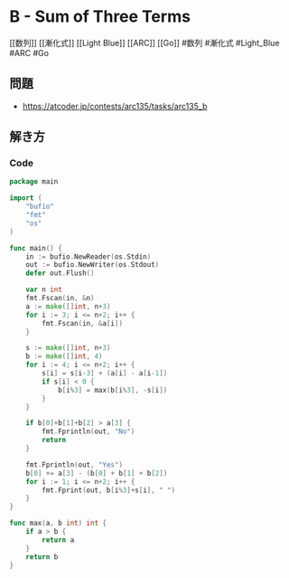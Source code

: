 # B - Sum of Three Terms
[[数列]] [[漸化式]] [[Light Blue]] [[ARC]] [[Go]]
#数列 #漸化式 #Light_Blue #ARC #Go 

## 問題
- https://atcoder.jp/contests/arc135/tasks/arc135_b

## 解き方
### Code
```go
package main

import (
	"bufio"
	"fmt"
	"os"
)

func main() {
	in := bufio.NewReader(os.Stdin)
	out := bufio.NewWriter(os.Stdout)
	defer out.Flush()

	var n int
	fmt.Fscan(in, &n)
	a := make([]int, n+3)
	for i := 3; i <= n+2; i++ {
		fmt.Fscan(in, &a[i])
	}

	s := make([]int, n+3)
	b := make([]int, 4)
	for i := 4; i <= n+2; i++ {
		s[i] = s[i-3] + (a[i] - a[i-1])
		if s[i] < 0 {
			b[i%3] = max(b[i%3], -s[i])
		}
	}

	if b[0]+b[1]+b[2] > a[3] {
		fmt.Fprintln(out, "No")
		return
	}

	fmt.Fprintln(out, "Yes")
	b[0] += a[3] - (b[0] + b[1] + b[2])
	for i := 1; i <= n+2; i++ {
		fmt.Fprint(out, b[i%3]+s[i], " ")
	}
}

func max(a, b int) int {
	if a > b {
		return a
	}
	return b
}
```